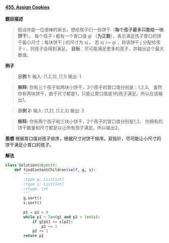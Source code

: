 #### [455. Assign Cookies](https://leetcode.com/problems/assign-cookies/)
**题目描述**
> 假设你是一位很棒的家长，想给孩子们一些饼干（**每个孩子最多只能给一块饼干**）。
每个孩子 i 都有一个胃口值 gi （**为正数**），表示满足孩子胃口的饼干最小尺寸；每块饼干 j 的尺寸为 sj 。
若 sj >= gi ，将该饼干 j 分配给孩子 i ，则孩子会得到满足。
**目标**：尽可能满足更多的孩子，并输出这个最大数值。

**例子**
> **示例 1:**
输入: [1,2,3], [1,1]
输出: 1

> **解释:** 
你有三个孩子和两块小饼干，3个孩子的胃口值分别是：1,2,3。
虽然你有两块饼干，由于尺寸都是1，只能让胃口值是1的孩子满足。所以应该输出1。

> **示例 2:**
输入: [1,2], [1,2,3]
输出: 2

> **解释:** 
你有两个孩子和三块小饼干，2个孩子的胃口值分别是1,2。
你拥有的饼干数量和尺寸都足以让所有孩子满足。所以输出2。

**思想**
根据胃口值对孩子排序，根据尺寸对饼干排序。双指针，尽可能让小尺寸的饼干满足小胃口的孩子。

**解法**
```python
class Solution(object):
    def findContentChildren(self, g, s):
        """
        :type g: List[int]
        :type s: List[int]
        :rtype: int
        """
        g.sort()
        s.sort()
        
        p1 = p2 = 0
        while p1 < len(g) and p2 < len(s):
            if g[p1] <= s[p2]:
                p1 += 1
            p2 += 1
        return p1
```